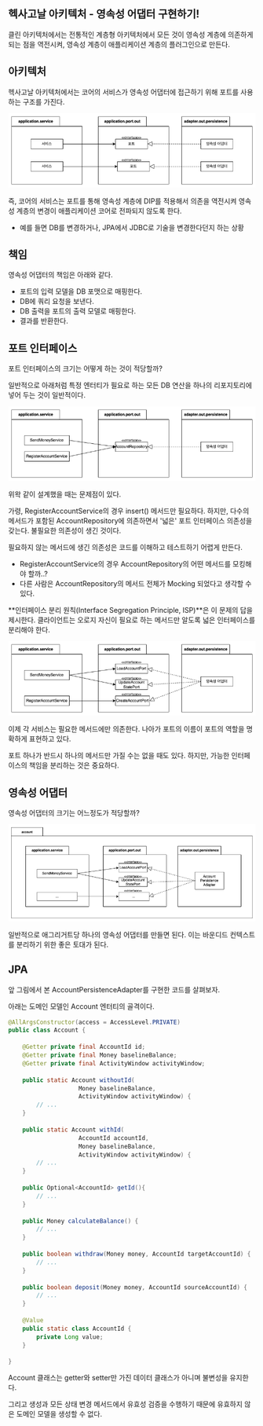 ## 헥사고날 아키텍처 - 영속성 어댑터 구현하기!

클린 아키텍처에서는 전통적인 계층형 아키텍처에서 모든 것이 영속성 계층에 의존하게 되는 점을 역전시켜, 영속성 계층이 애플리케이션 계층의 플러그인으로 만든다.

## 아키텍처

헥사고날 아키텍처에서는 코어의 서비스가 영속성 어댑터에 접근하기 위해 포트를 사용하는 구조를 가진다.

![img_1.png](img_1.png)

즉, 코어의 서비스는 포트를 통해 영속성 계층에 DIP를 적용해서 의존을 역전시켜 영속성 계층의 변경이 애플리케이션 코어로 전파되지 않도록 한다.
- 예를 들면 DB를 변경하거나, JPA에서 JDBC로 기술을 변경한다던지 하는 상황 

## 책임

영속성 어댑터의 책임은 아래와 같다.
- 포트의 입력 모델을 DB 포맷으로 매핑한다.
- DB에 쿼리 요청을 보낸다.
- DB 출력을 포트의 출력 모델로 매핑한다.
- 결과를 반환한다.

## 포트 인터페이스

포트 인터페이스의 크기는 어떻게 하는 것이 적당할까?

일반적으로 아래처럼 특정 엔터티가 필요로 하는 모든 DB 연산을 하나의 리포지토리에 넣어 두는 것이 일반적이다. 

![img_2.png](img_2.png)

위왁 같이 설계했을 때는 문제점이 있다.

가령, RegisterAccountService의 경우 insert() 메서드만 필요하다. 하지만, 다수의 메서드가 포함된 AccountRepository에 의존하면서 '넓은' 포트 인터페이스 의존성을 갖는다. 불필요한 의존성이 생긴 것이다.

필요하지 않는 메서드에 생긴 의존성은 코드를 이해하고 테스트하기 어렵게 만든다.
- RegisterAccountService의 경우 AccountRepository의 어떤 메서드를 모킹해야 할까..?
- 다른 사람은 AccountRepository의 메서드 전체가 Mocking 되었다고 생각할 수 있다.

**인터페이스 분리 원칙(Interface Segregation Principle, ISP)**은 이 문제의 답을 제시한다. 클라이언트는 오로지 자신이 필요로 하는 메서드만 알도록 넓은 인터페이스를 분리해야 한다.

![img_3.png](img_3.png)

이제 각 서비스는 필요한 메서드에만 의존한다. 나아가 포트의 이름이 포트의 역할을 명확하게 표현하고 있다.

포트 하나가 반드시 하나의 메서드만 가질 수는 없을 때도 있다. 하지만, 가능한 인터페이스의 책임을 분리하는 것은 중요하다.

## 영속성 어댑터

영속성 어댑터의 크기는 어느정도가 적당할까?

![img_4.png](img_4.png)

일반적으로 애그리거트당 하나의 영속성 어댑터를 만들면 된다. 이는 바운디드 컨텍스트를 분리하기 위한 좋은 토대가 된다.

## JPA

앞 그림에서 본 AccountPersistenceAdapter를 구현한 코드를 살펴보자.

아래는 도메인 모델인 Account 엔터티의 골격이다.
```java
@AllArgsConstructor(access = AccessLevel.PRIVATE)
public class Account {
    
	@Getter private final AccountId id;
	@Getter private final Money baselineBalance;
	@Getter private final ActivityWindow activityWindow;
    
	public static Account withoutId(
					Money baselineBalance,
					ActivityWindow activityWindow) {
        // ...
	}
    
	public static Account withId(
					AccountId accountId,
					Money baselineBalance,
					ActivityWindow activityWindow) {
        // ...
	}

	public Optional<AccountId> getId(){
        // ...
	}
    
	public Money calculateBalance() {
        // ...
	}
    
	public boolean withdraw(Money money, AccountId targetAccountId) {
        // ...
	}
    
	public boolean deposit(Money money, AccountId sourceAccountId) {
		// ...
	}

	@Value
	public static class AccountId {
		private Long value;
	}

}
```

Account 클래스는 getter와 setter만 가진 데이터 클래스가 아니며 불변성을 유지한다.

그리고 생성과 모든 상태 변경 메서드에서 유효성 검증을 수행하기 때문에 유효하지 않은 도메인 모델을 생성할 수 없다.











